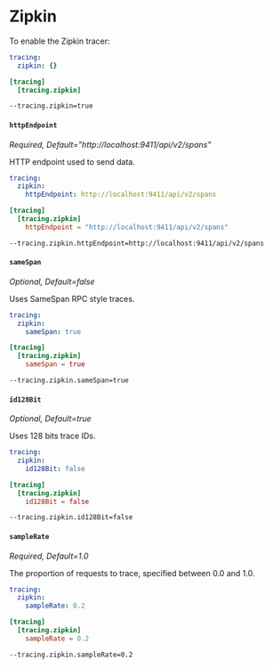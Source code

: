 # Zipkin

To enable the Zipkin tracer:

```yaml tab="File (YAML)"
tracing:
  zipkin: {}
```

```toml tab="File (TOML)"
[tracing]
  [tracing.zipkin]
```

```bash tab="CLI"
--tracing.zipkin=true
```

#### `httpEndpoint`

_Required, Default="http://localhost:9411/api/v2/spans"_

HTTP endpoint used to send data.

```yaml tab="File (YAML)"
tracing:
  zipkin:
    httpEndpoint: http://localhost:9411/api/v2/spans
```

```toml tab="File (TOML)"
[tracing]
  [tracing.zipkin]
    httpEndpoint = "http://localhost:9411/api/v2/spans"
```

```bash tab="CLI"
--tracing.zipkin.httpEndpoint=http://localhost:9411/api/v2/spans
```

#### `sameSpan`

_Optional, Default=false_

Uses SameSpan RPC style traces.

```yaml tab="File (YAML)"
tracing:
  zipkin:
    sameSpan: true
```

```toml tab="File (TOML)"
[tracing]
  [tracing.zipkin]
    sameSpan = true
```

```bash tab="CLI"
--tracing.zipkin.sameSpan=true
```

#### `id128Bit`

_Optional, Default=true_

Uses 128 bits trace IDs.

```yaml tab="File (YAML)"
tracing:
  zipkin:
    id128Bit: false
```

```toml tab="File (TOML)"
[tracing]
  [tracing.zipkin]
    id128Bit = false
```

```bash tab="CLI"
--tracing.zipkin.id128Bit=false
```

#### `sampleRate`

_Required, Default=1.0_

The proportion of requests to trace, specified between 0.0 and 1.0.

```yaml tab="File (YAML)"
tracing:
  zipkin:
    sampleRate: 0.2
```

```toml tab="File (TOML)"
[tracing]
  [tracing.zipkin]
    sampleRate = 0.2
```

```bash tab="CLI"
--tracing.zipkin.sampleRate=0.2
```

